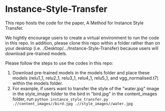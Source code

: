 # Instance-Style-Transfer

This repo hosts the code for the paper, A Method for Instance Style Transfer.

We hightly encourage users to create a virtual environment to run the code in this repo. In addition, please clone this repo within a folder rather than on your desktop (i.e. ./Desktop/.../Instance-Style-Transfer) because users will download pre-trained models.


Please follow the steps to use the codes in this repo:
1. Download pre-trained models in the models folder and place these models (relu1_1, relu2_1, relu3_1, relu4_1, relu5_1, and vgg_normalised.t7) within the models folder.
2. For example, if users want to transfer the style of the "water.jpg" image in the style_image folder to the bird in "bird.jpg" in the content_images folder, run `python instance_style_transfer.py .//content_images//bird.jpg .//style_images//water.jpg`

